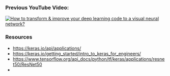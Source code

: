 


### Previous YouTube Video: ###
[![How to transform & improve your deep learning code to a visual neural network?](https://img.youtube.com/vi/VewDN_riENw/0.jpg)](https://www.youtube.com/watch?v=VewDN_riENw)

### Resources ###
- https://keras.io/api/applications/
- https://keras.io/getting_started/intro_to_keras_for_engineers/
- https://www.tensorflow.org/api_docs/python/tf/keras/applications/resnet50/ResNet50
- 
